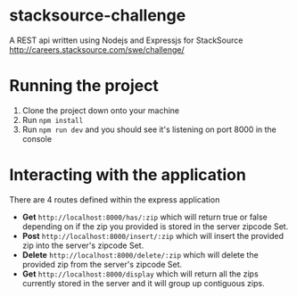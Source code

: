 # stacksource-challenge

 A REST api written using Nodejs and Expressjs for StackSource http://careers.stacksource.com/swe/challenge/

# Running the project

 1. Clone the project down onto your machine
 2. Run `npm install`
 3. Run `npm run dev` and you should see it's listening on port 8000 in the console

# Interacting with the application

There are 4 routes defined within the express application

 - **Get** `http://localhost:8000/has/:zip` which will return true or false depending on if the zip you provided is stored in the server zipcode Set.
 - **Post** `http://localhost:8000/insert/:zip` which will insert the provided zip into the server's zipcode Set.
 - **Delete** `http://localhost:8000/delete/:zip` which will delete the provided zip from the server's zipcode Set.
 - **Get** `http://localhost:8000/display` which will return all the zips currently stored in the server and it will group up contiguous zips.
